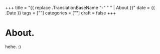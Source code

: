 +++
title = "{{ replace .TranslationBaseName "-" " " | About }}"
date = {{ .Date }}
tags = [""]
categories = [""]
draft = false
+++

# About.

hehe. :)
